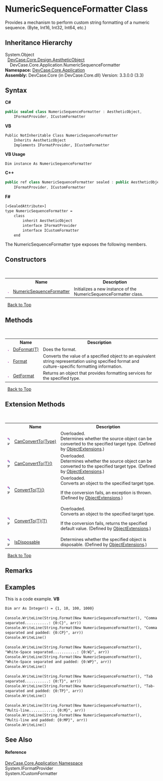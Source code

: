 # NumericSequenceFormatter Class
 

Provides a mechanism to perform custom string formatting of a numeric sequence. (Byte, Int16, Int32, Int64, etc.)


## Inheritance Hierarchy
System.Object<br />&nbsp;&nbsp;<a href="T_DevCase_Core_Design_AestheticObject">DevCase.Core.Design.AestheticObject</a><br />&nbsp;&nbsp;&nbsp;&nbsp;DevCase.Core.Application.NumericSequenceFormatter<br />
**Namespace:**&nbsp;<a href="N_DevCase_Core_Application">DevCase.Core.Application</a><br />**Assembly:**&nbsp;DevCase.Core (in DevCase.Core.dll) Version: 3.3.0.0 (3.3)

## Syntax

**C#**<br />
``` C#
public sealed class NumericSequenceFormatter : AestheticObject, 
	IFormatProvider, ICustomFormatter
```

**VB**<br />
``` VB
Public NotInheritable Class NumericSequenceFormatter
	Inherits AestheticObject
	Implements IFormatProvider, ICustomFormatter
```

**VB Usage**<br />
``` VB Usage
Dim instance As NumericSequenceFormatter
```

**C++**<br />
``` C++
public ref class NumericSequenceFormatter sealed : public AestheticObject, 
	IFormatProvider, ICustomFormatter
```

**F#**<br />
``` F#
[<SealedAttribute>]
type NumericSequenceFormatter =  
    class
        inherit AestheticObject
        interface IFormatProvider
        interface ICustomFormatter
    end
```

The NumericSequenceFormatter type exposes the following members.


## Constructors
&nbsp;<table><tr><th></th><th>Name</th><th>Description</th></tr><tr><td>![Public method](media/pubmethod.gif "Public method")</td><td><a href="M_DevCase_Core_Application_NumericSequenceFormatter__ctor">NumericSequenceFormatter</a></td><td>
Initializes a new instance of the NumericSequenceFormatter class.</td></tr></table>&nbsp;
<a href="#numericsequenceformatter-class">Back to Top</a>

## Methods
&nbsp;<table><tr><th></th><th>Name</th><th>Description</th></tr><tr><td>![Public method](media/pubmethod.gif "Public method")</td><td><a href="M_DevCase_Core_Application_NumericSequenceFormatter_DoFormat__1">DoFormat(T)</a></td><td>
Does the format.</td></tr><tr><td>![Public method](media/pubmethod.gif "Public method")</td><td><a href="M_DevCase_Core_Application_NumericSequenceFormatter_Format">Format</a></td><td>
Converts the value of a specified object to an equivalent string representation using specified format and culture-specific formatting information.</td></tr><tr><td>![Public method](media/pubmethod.gif "Public method")</td><td><a href="M_DevCase_Core_Application_NumericSequenceFormatter_GetFormat">GetFormat</a></td><td>
Returns an object that provides formatting services for the specified type.</td></tr></table>&nbsp;
<a href="#numericsequenceformatter-class">Back to Top</a>

## Extension Methods
&nbsp;<table><tr><th></th><th>Name</th><th>Description</th></tr><tr><td>![Public Extension Method](media/pubextension.gif "Public Extension Method")![Code example](media/CodeExample.png "Code example")</td><td><a href="M_DevCase_Core_Extensions_Object_ObjectExtensions_CanConvertTo">CanConvertTo(Type)</a></td><td>Overloaded.  
Determines whether the source object can be converted to the specified target type.
 (Defined by <a href="T_DevCase_Core_Extensions_Object_ObjectExtensions">ObjectExtensions</a>.)</td></tr><tr><td>![Public Extension Method](media/pubextension.gif "Public Extension Method")![Code example](media/CodeExample.png "Code example")</td><td><a href="M_DevCase_Core_Extensions_Object_ObjectExtensions_CanConvertTo__1">CanConvertTo(T)()</a></td><td>Overloaded.  
Determines whether the source object can be converted to the specified target type.
 (Defined by <a href="T_DevCase_Core_Extensions_Object_ObjectExtensions">ObjectExtensions</a>.)</td></tr><tr><td>![Public Extension Method](media/pubextension.gif "Public Extension Method")![Code example](media/CodeExample.png "Code example")</td><td><a href="M_DevCase_Core_Extensions_Object_ObjectExtensions_ConvertTo__1">ConvertTo(T)()</a></td><td>Overloaded.  
Converts an object to the specified target type. 

 If the conversion fails, an exception is thrown.
 (Defined by <a href="T_DevCase_Core_Extensions_Object_ObjectExtensions">ObjectExtensions</a>.)</td></tr><tr><td>![Public Extension Method](media/pubextension.gif "Public Extension Method")![Code example](media/CodeExample.png "Code example")</td><td><a href="M_DevCase_Core_Extensions_Object_ObjectExtensions_ConvertTo__1_1">ConvertTo(T)(T)</a></td><td>Overloaded.  
Converts an object to the specified target type. 

 If the conversion fails, returns the specified default value.
 (Defined by <a href="T_DevCase_Core_Extensions_Object_ObjectExtensions">ObjectExtensions</a>.)</td></tr><tr><td>![Public Extension Method](media/pubextension.gif "Public Extension Method")![Code example](media/CodeExample.png "Code example")</td><td><a href="M_DevCase_Core_Extensions_Object_ObjectExtensions_IsDisposable">IsDisposable</a></td><td>
Determines whether the specified object is disposable.
 (Defined by <a href="T_DevCase_Core_Extensions_Object_ObjectExtensions">ObjectExtensions</a>.)</td></tr></table>&nbsp;
<a href="#numericsequenceformatter-class">Back to Top</a>

## Remarks


## Examples
This is a code example. 
**VB**<br />
``` VB
Dim arr As Integer() = {1, 10, 100, 1000}

Console.WriteLine(String.Format(New NumericSequenceFormatter(), "Comma separated...........: {0:C}", arr))
Console.WriteLine(String.Format(New NumericSequenceFormatter(), "Comma separated and padded: {0:CP}", arr))
Console.WriteLine()

Console.WriteLine(String.Format(New NumericSequenceFormatter(), "White-Space separated...........: {0:W}", arr))
Console.WriteLine(String.Format(New NumericSequenceFormatter(), "White-Space separated and padded: {0:WP}", arr))
Console.WriteLine()

Console.WriteLine(String.Format(New NumericSequenceFormatter(), "Tab separated...........: {0:T}", arr))
Console.WriteLine(String.Format(New NumericSequenceFormatter(), "Tab-separated and padded: {0:TP}", arr))
Console.WriteLine()

Console.WriteLine(String.Format(New NumericSequenceFormatter(), "Multi-line...........: {0:M}", arr))
Console.WriteLine(String.Format(New NumericSequenceFormatter(), "Multi-line and padded: {0:MP}", arr))
Console.WriteLine()
```


## See Also


#### Reference
<a href="N_DevCase_Core_Application">DevCase.Core.Application Namespace</a><br />System.IFormatProvider<br />System.ICustomFormatter<br />